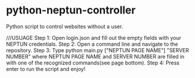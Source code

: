 # python-neptun-controller
Python script to control websites without a user.

///USUAGE
Step 1: Open login.json and fill out the empty fields with your NEPTUN credentials.
Step 2: Open a command line and navigate to the repository.
Step 3: Type python main.py ["NEPTUN PAGE NAME"] "SERVER NUMBER" where NEPTUN PAGE NAME and SERVER NUMBER are filled in with one of the recognized commands(see page bottom).
Step 4: Press enter to run the script and enjoy!
